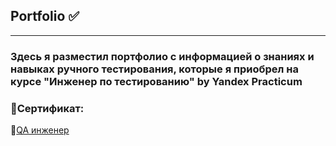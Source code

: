 ## Portfolio ✅ 
---
### Здесь я разместил портфолио с информацией о знаниях и навыках ручного тестирования, которые я приобрел на курсе "Инженер по тестированию" by Yandex Practicum

### 📜Сертификат:

🔗[QA инженер](https://drive.google.com/file/d/1o6C7MikVjAHxj1mPeTPZ8hxFmc1Ummi9/view?usp=drive_link)
